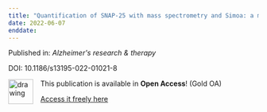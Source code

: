 ```yaml
---
title: "Quantification of SNAP-25 with mass spectrometry and Simoa: a method comparison in Alzheimer's disease."
date: 2022-06-07
enddate:
---
```


Published in: *Alzheimer's research & therapy*

DOI: 10.1186/s13195-022-01021-8

<img src="https://upload.wikimedia.org/wikipedia/commons/thumb/7/77/Open_Access_logo_PLoS_transparent.svg/800px-Open_Access_logo_PLoS_transparent.svg.png" alt="drawing" width="50" align="left"/> &nbsp;&nbsp;&nbsp;This publication is available in **Open Access**! (Gold OA)

&nbsp;&nbsp;&nbsp;[Access it freely here](https://alzres.biomedcentral.com/track/pdf/10.1186/s13195-022-01021-8
)

